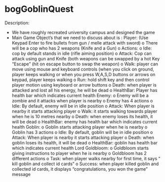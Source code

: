 # bogGoblinQuest

 
Description:
- We have roughly recreated university campus and designed the game
- Main Game Object’s that we need to discuss about is :
Player: (Use Keypad Enter to fire bullets from gun / melle attack with sword)
o There will be a cop who has 2 weapons (Knife and a Gun)
o Actions:
o Idle: cop by default stands in idle (rifle aiming position)
o Attack: Cop can attack using gun and Knife (both weapons can be swapped by a hot Key “Escape” (hit on
escape button to swap the weapon)
o Walk: player can move using mouse and keyboard controls (when you click on ground, player keeps
walking or when you press W,A,S,D buttons or arrows on keypad, player keeps walking
o Run: hold shift key and then control player motion using keyboard or arrow buttons
o Death: when player is attacked and lost all his energy, he will be dead
o HealthBar: Player has health bar which indicates current health
Enemy:
o Enemy will be a zombie and it attacks when player is nearby
o Enemy has 4 actions
o Idle: By default, enemy will be in idle position
o Attack: When player is nearby it starts attacking player
o Walk: it starts walking towards player when he is 10 metres nearby
o Death: when enemy loses its health, it will be dead
o HealthBar: enemy has health bar which indicates current health
Goblin:
o Goblin starts attacking player when he is nearby
o Goblin has 3 actions
o Idle: By default, goblin will be in idle position
o Attack: When player is nearby it starts attacking player
o Death: when goblin loses its health, it will be dead
o HealthBar: goblin has health bar which indicates current health
Lord Goldbloom:
o Goldbloom starts giving instructions to player when he is nearby
o Goldbloom has 2 different actions
o Task: when player walks nearby for first time, it says “ kill goblin and collect id cards”
o Success: when player killed goblin and collected id cards, it displays “congratulations, you won the
game” message
